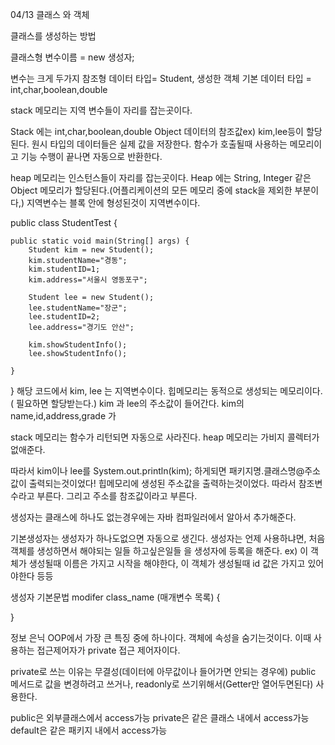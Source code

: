 04/13 
클래스 와 객체

클래스를 생성하는 방법

클래스형 변수이름 = new 생성자;

변수는 크게 두가지
참조형 데이터 타입= Student, 생성한 객체
기본 데이터 타입 = int,char,boolean,double

stack 메모리는 지역 변수들이 자리를 잡는곳이다. 

Stack 에는 int,char,boolean,double Object 데이터의 참조값ex) kim,lee등이 할당된다.
원시 타입의 데이터들은 실제 값을 저장한다.
함수가 호출될때 사용하는 메모리이고 기능 수행이 끝나면 자동으로 반환한다.

heap 메모리는 인스턴스들이 자리를 잡는곳이다.
Heap 에는 String, Integer 같은 Object 메모리가 할당된다.(어플리케이션의 모든 메모리 중에 stack을 제외한 부분이다,)
지역변수는 블록 안에 형성된것이 지역변수이다.

public class StudentTest {

	public static void main(String[] args) {
		Student kim = new Student();
		kim.studentName="경동";
		kim.studentID=1;
		kim.address="서울시 영동포구";
	
		Student lee = new Student();
		lee.studentName="장군";
		lee.studentID=2;
		lee.address="경기도 안산";
		
		kim.showStudentInfo();
		lee.showStudentInfo();

	}

}
해당 코드에서 kim, lee 는 지역변수이다.
힙메모리는 동적으로 생성되는 메모리이다.( 필요하면 할당받는다.) kim 과 lee의 주소값이 들어간다.
kim의 name,id,address,grade 가

stack 메모리는 함수가 리턴되면 자동으로 사라진다.
heap 메모리는 가비지 콜렉터가 없애준다.

따라서 kim이나 lee를 System.out.println(kim); 하게되면 패키지명.클래스명@주소값이 출력되는것이었다!
힙메모리에 생성된 주소값을 출력하는것이었다. 따라서 참조변수라고 부른다. 그리고 주소를 참조값이라고 부른다.

생성자는 클래스에 하나도 없는경우에는 자바 컴파일러에서 알아서 추가해준다.

기본생성자는 생성자가 하나도없으면 자동으로 생긴다.
생성자는 언제 사용하냐면, 처음 객체를 생성하면서 해야되는 일들 하고싶은일들 을 생성자에 등록을 해준다.
ex) 이 객체가 생성될때 이름은 가지고 시작을 해야한다, 이 객체가 생성될때 id 값은 가지고 있어야한다 등등

생성자 기본문법
modifer class_name (매개변수 목록)
{
    
}

정보 은닉 OOP에서 가장 큰 특징 중에 하나이다. 객체에 속성을 숨기는것이다. 이때 사용하는 접근제어자가
private 접근 제어자이다.

private로 쓰는 이유는 무결성(데이터에 아무값이나 들어가면 안되는 경우에) public 메서드로 값을 변경하려고 쓰거나, readonly로 쓰기위해서(Getter만 열어두면된다) 사용한다.

public은 외부클래스에서 access가능
private은 같은 클래스 내에서 access가능
default은 같은 패키지 내에서 access가능